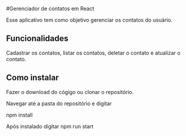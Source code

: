 #Gerenciador de contatos em React


Esse aplicativo tem como objetivo gerenciar os contatos do usuário.


## Funcionalidades

Cadastrar os contatos, listar os contatos, deletar o contato e atualizar o contato.

## Como instalar

<p>Fazer o download do cógigo ou clonar o repositório.
<p>Navegar até a pasta do repositório e digitar 
<p>npm install
<p>Após instalado digitar npm run start